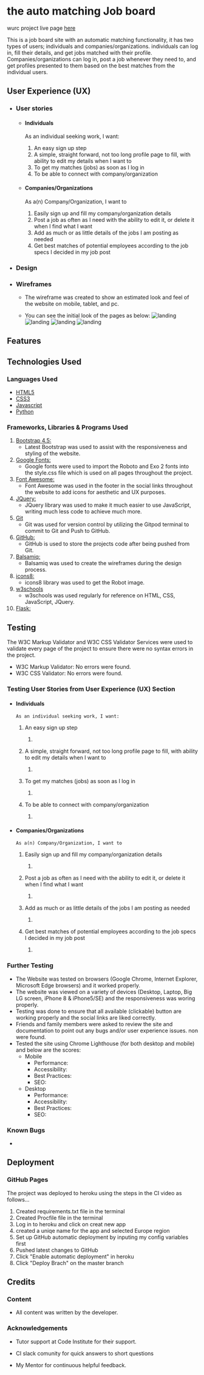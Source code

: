 # the auto matching Job board

wurc project live page [here](https://wurc.herokuapp.com/)

This is a job board site with an automatic matching functionality, it has two types of users; individuals and companies/organizations. individuals can log in, fill their details, and get jobs matched with their profile. Companies/organizations can log in, post a job whenever they need to, and get profiles presented to them based on the best matches from the individual users.

## User Experience (UX)

-   ### User stories

    -   #### Individuals
        As an individual seeking work, I want:
        1. An easy sign up step
        2. A simple, straight forward, not too long profile page to fill, with ability to edit my details when I want to
        3. To get my matches (jobs) as soon as I log in
        4. To be able to connect with company/organization 

    -   #### Companies/Organizations
        As a(n) Company/Organization, I want to
        1. Easily sign up and fill my company/organization details
        2. Post a job as often as I need with the ability to edit it, or delete it when I find what I want
        3. Add as much or as little details of the jobs I am posting as needed
        4. Get best matches of potential employees according to the job specs I decided in my job post



-   ### Design


*   ### Wireframes

    -   The wireframe was created to show an estimated look and feel of the website on mobile, tablet, and pc.

    -   You can see the initial look of the pages as below:
![landing](wireframes/Landing_page.png)
![landing](wireframes/register_edit_profile.png)
![landing](wireframes/Adding_a_job.png)
![landing](wireframes/main_home_matches.png)




## Features


## Technologies Used

### Languages Used

-   [HTML5](https://en.wikipedia.org/wiki/HTML5)
-   [CSS3](https://en.wikipedia.org/wiki/Cascading_Style_Sheets)
-   [Javascript](https://en.wikipedia.org/wiki/JavaScript)
-   [Python](https://en.wikipedia.org/wiki/Python_(programming_language))

### Frameworks, Libraries & Programs Used

1. [Bootstrap 4.5:](https://getbootstrap.com/docs/4.5/getting-started/introduction/)
    - Latest Bootstrap was used to assist with the responsiveness and styling of the website.
2. [Google Fonts:](https://fonts.google.com/)
    - Google fonts were used to import the Roboto and Exo 2 fonts into the style.css file which is used on all pages throughout the project.
3. [Font Awesome:](https://fontawesome.com/)
    - Font Awesome was used in the footer in the social links throughout the website to add icons for aesthetic and UX purposes.
4. [JQuery:](https://jquery.com/)
    - JQuery library was used to make it much easier to use JavaScript, writing much less code to achieve much more.
5. [Git](https://git-scm.com/)
    - Git was used for version control by utilizing the Gitpod terminal to commit to Git and Push to GitHub.
6. [GitHub:](https://github.com/)
    - GitHub is used to store the projects code after being pushed from Git.
7. [Balsamiq:](https://balsamiq.com/)
    - Balsamiq was used to create the wireframes during the design process.
8. [icons8:](https://icons8.com/)
    - icons8 library was used to get the Robot image.
9. [w3schools](https://www.w3schools.com/)
    - w3schools was used regularly for reference on HTML, CSS, JavaScript, JQuery.
10. [Flask:](https://flask.palletsprojects.com/en/1.1.x/)

## Testing

The W3C Markup Validator and W3C CSS Validator Services were used to validate every page of the project to ensure there were no syntax errors in the project.

-   W3C Markup Validator: No errors were found.
-   W3C CSS Validator: No errors were found.

### Testing User Stories from User Experience (UX) Section

-   #### Individuals
        As an individual seeking work, I want:
    1.  An easy sign up step

        1. 

    2. A simple, straight forward, not too long profile page to fill, with ability to edit my details when I want to

        1. 

    3. To get my matches (jobs) as soon as I log in

        1. 

    4. To be able to connect with company/organization

        1. 

-   #### Companies/Organizations
        As a(n) Company/Organization, I want to
    1.  Easily sign up and fill my company/organization details

        1. 

    2. Post a job as often as I need with the ability to edit it, or delete it when I find what I want

        1. 

    3. Add as much or as little details of the jobs I am posting as needed

        1. 

    4. Get best matches of potential employees according to the job specs I decided in my job post

        1. 


### Further Testing

-   The Website was tested on browsers (Google Chrome, Internet Explorer, Microsoft Edge browsers) and it worked properly.
-   The website was viewed on a variety of devices (Desktop, Laptop, Big LG screen, iPhone 8 & iPhone5/SE) and the responsiveness was woring properly.
-   Testing was done to ensure that all available (clickable) button are working properly and the social links are liked correctly.
-   Friends and family members were asked to review the site and documentation to point out any bugs and/or user experience issues. non were found.
-   Tested the site using Chrome Lighthouse (for both desktop and mobile) and below are the scores:
    -   Mobile
        -   Performance: 
        -   Accessibility: 
        -   Best Practices: 
        -   SEO: 
    -   Desktop
        -   Performance: 
        -   Accessibility: 
        -   Best Practices: 
        -   SEO: 

### Known Bugs

-  

## Deployment

### GitHub Pages

The project was deployed to heroku using the steps in the CI video as follows...

1. Created requirements.txt file in the terminal
2. Created Procfile file in the terminal  
3. Log in to heroku and click on creat new app
4. created a uniqe name for the app and selected Europe region
5. Set up GitHub automatic deployment by inputing my config variables first
6. Pushed latest changes to GitHub
7. Click "Enable automatic deployment" in heroku
8. Click "Deploy Brach" on the master branch

## Credits



### Content

-   All content was written by the developer.

### Acknowledgements

-   Tutor support at Code Institute for their support.

-   CI slack comunity for quick answers to short questions

-   My Mentor for continuous helpful feedback.

